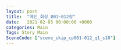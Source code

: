 ```yaml
---
layout: post
title:  "메인_회상_001~012장"
date:   2021-02-03 00:00:00 +0000
categories: Main
Tags: Story Main
SceneCode: ["scene_skip_cp001-012_q1_s10"]
---
```

